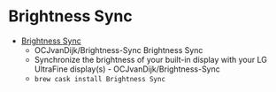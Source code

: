 # Brightness Sync
- [Brightness Sync](https://github.com/OCJvanDijk/Brightness-Sync)
  -  OCJvanDijk/Brightness-Sync Brightness Sync
  - Synchronize the brightness of your built-in display with your LG UltraFine display(s) - OCJvanDijk/Brightness-Sync
  - `brew cask install Brightness Sync`
